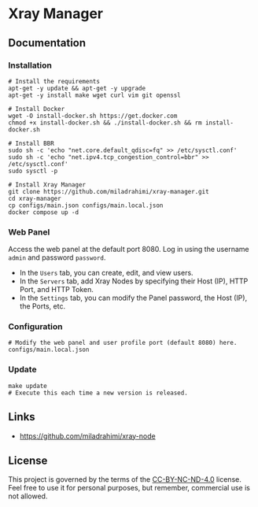 # Xray Manager

## Documentation

### Installation

```shell
# Install the requirements
apt-get -y update && apt-get -y upgrade
apt-get -y install make wget curl vim git openssl
```

```shell
# Install Docker
wget -O install-docker.sh https://get.docker.com
chmod +x install-docker.sh && ./install-docker.sh && rm install-docker.sh
```

```shell
# Install BBR
sudo sh -c 'echo "net.core.default_qdisc=fq" >> /etc/sysctl.conf'
sudo sh -c 'echo "net.ipv4.tcp_congestion_control=bbr" >> /etc/sysctl.conf'
sudo sysctl -p
```

```shell
# Install Xray Manager
git clone https://github.com/miladrahimi/xray-manager.git
cd xray-manager
cp configs/main.json configs/main.local.json
docker compose up -d
```

### Web Panel

Access the web panel at the default port 8080. Log in using the username `admin` and password `password`.
* In the `Users` tab, you can create, edit, and view users.
* In the `Servers` tab, add Xray Nodes by specifying their Host (IP), HTTP Port, and HTTP Token.
* In the `Settings` tab, you can modify the Panel password, the Host (IP), the Ports, etc.

### Configuration

```shell
# Modify the web panel and user profile port (default 8080) here.
configs/main.local.json
```

### Update

``` shell
make update
# Execute this each time a new version is released.
```

## Links

* https://github.com/miladrahimi/xray-node

## License

This project is governed by the terms of the [CC-BY-NC-ND-4.0](LICENSE.md) license.
Feel free to use it for personal purposes, but remember, commercial use is not allowed.
